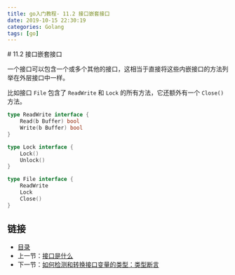 ```yaml
---
title: go入门教程- 11.2 接口嵌套接口   
date: 2019-10-15 22:30:19   
categories: Golang   
tags: [go]   
---
```

﻿# 11.2 接口嵌套接口

一个接口可以包含一个或多个其他的接口，这相当于直接将这些内嵌接口的方法列举在外层接口中一样。

比如接口 `File` 包含了 `ReadWrite` 和 `Lock` 的所有方法，它还额外有一个 `Close()` 方法。

```go
type ReadWrite interface {
    Read(b Buffer) bool
    Write(b Buffer) bool
}

type Lock interface {
    Lock()
    Unlock()
}

type File interface {
    ReadWrite
    Lock
    Close()
}
```

## 链接

- [目录](https://blog.zshipu.com/go%E5%85%A5%E9%97%A8%E6%95%99%E7%A8%8B/index.html)
- 上一节：[接口是什么](file://11.1.md)
- 下一节：[如何检测和转换接口变量的类型：类型断言](file://11.3.md)